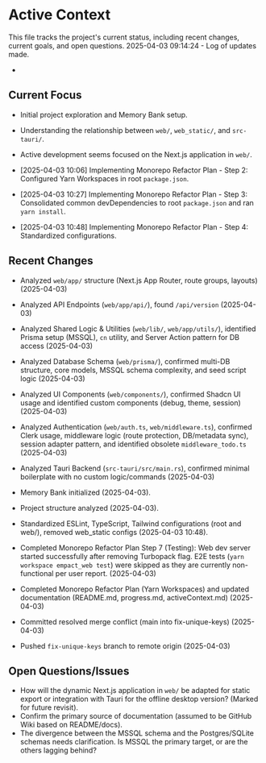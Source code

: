 # Active Context

This file tracks the project's current status, including recent changes, current goals, and open questions.
2025-04-03 09:14:24 - Log of updates made.

*

## Current Focus

*   Initial project exploration and Memory Bank setup.
*   Understanding the relationship between `web/`, `web_static/`, and `src-tauri/`.
*   Active development seems focused on the Next.js application in `web/`.

*   [2025-04-03 10:06] Implementing Monorepo Refactor Plan - Step 2: Configured Yarn Workspaces in root `package.json`.
*   [2025-04-03 10:27] Implementing Monorepo Refactor Plan - Step 3: Consolidated common devDependencies to root `package.json` and ran `yarn install`.
*   [2025-04-03 10:48] Implementing Monorepo Refactor Plan - Step 4: Standardized configurations.
## Recent Changes

*   Analyzed `web/app/` structure (Next.js App Router, route groups, layouts) (2025-04-03)
*   Analyzed API Endpoints (`web/app/api/`), found `/api/version` (2025-04-03)
*   Analyzed Shared Logic & Utilities (`web/lib/`, `web/app/utils/`), identified Prisma setup (MSSQL), `cn` utility, and Server Action pattern for DB access (2025-04-03)
*   Analyzed Database Schema (`web/prisma/`), confirmed multi-DB structure, core models, MSSQL schema complexity, and seed script logic (2025-04-03)
*   Analyzed UI Components (`web/components/`), confirmed Shadcn UI usage and identified custom components (debug, theme, session) (2025-04-03)
*   Analyzed Authentication (`web/auth.ts`, `web/middleware.ts`), confirmed Clerk usage, middleware logic (route protection, DB/metadata sync), session adapter pattern, and identified obsolete `middleware_todo.ts` (2025-04-03)
*   Analyzed Tauri Backend (`src-tauri/src/main.rs`), confirmed minimal boilerplate with no custom logic/commands (2025-04-03)
*   Memory Bank initialized (2025-04-03).
*   Project structure analyzed (2025-04-03).
*   Standardized ESLint, TypeScript, Tailwind configurations (root and web/), removed web_static configs (2025-04-03 10:48).
*   Completed Monorepo Refactor Plan Step 7 (Testing): Web dev server started successfully after removing Turbopack flag. E2E tests (`yarn workspace empact_web test`) were skipped as they are currently non-functional per user report. (2025-04-03)
*   Completed Monorepo Refactor Plan (Yarn Workspaces) and updated documentation (README.md, progress.md, activeContext.md) (2025-04-03)
*   Committed resolved merge conflict (main into fix-unique-keys) (2025-04-03)

*   Pushed `fix-unique-keys` branch to remote origin (2025-04-03)
## Open Questions/Issues

*   How will the dynamic Next.js application in `web/` be adapted for static export or integration with Tauri for the offline desktop version? (Marked for future revisit).
*   Confirm the primary source of documentation (assumed to be GitHub Wiki based on README/docs).
*   The divergence between the MSSQL schema and the Postgres/SQLite schemas needs clarification. Is MSSQL the primary target, or are the others lagging behind?